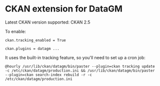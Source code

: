 # CKAN extension for DataGM

Latest CKAN version supported: CKAN 2.5


To enable:

```
ckan.tracking_enabled = True

ckan.plugins = datagm ...
```

It uses the built-in tracking feature, so you'll need to set up a cron job:

```
@hourly /usr/lib/ckan/datagm/bin/paster --plugin=ckan tracking update -c /etc/ckan/datagm/production.ini && /usr/lib/ckan/datagm/bin/paster --plugin=ckan search-index rebuild -r -c /etc/ckan/datagm/production.ini
```

